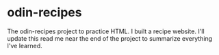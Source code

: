 # odin-recipes
The odin-recipes project to practice HTML. I built a recipe website.
I'll update this read me near the end of the project to summarize everything I've learned.